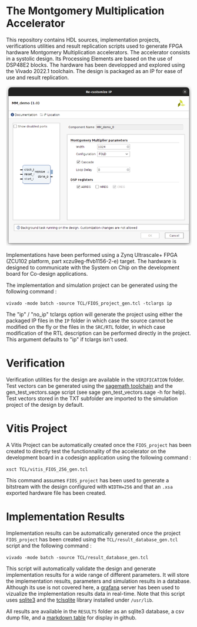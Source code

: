 # The Montgomery Multiplication Accelerator

This repository contains HDL sources, implementation projects, verifications utilities and result replication scripts used to generate FPGA hardware Montgomery Multiplication accelerators. The accelerator consists in a systolic design. Its Processing Elements are based on the use of DSP48E2 blocks. The hardware has been developped and explored using the Vivado 2022.1 toolchain. The design is packaged as an IP for ease of use and result replication.

![alt text](MM_demo_IP.png)


Implementations have been performed using a Zynq Ultrascale+ FPGA (ZCU102 platform, part xczu9eg-ffvb1156-2-e) target. The hardware is designed to communicate with the System on Chip on the development board for Co-design applications.

The implementation and simulation project can be generated using the following command :

`vivado -mode batch -source TCL/FIOS_project_gen.tcl -tclargs ip`

The "ip" / "no_ip" tclargs option will generate the project using either the packaged IP files in the `IP` folder in which case the source cannot be modified on the fly or the files in the `SRC/RTL` folder, in which case modification of the RTL description can be performed directly in the project. This argument defaults to "ip" if tclargs isn't used.

# Verification

Verification utilities for the design are available in the `VERIFICATION` folder. Test vectors can be generated using the [sagemath toolchain](https://www.sagemath.org/) and the gen_test_vectors.sage script (see sage gen_test_vectors.sage -h for help). Test vectors stored in the TXT subfolder are imported to the simulation project of the design by default.

# Vitis Project

A Vitis Project can be automatically created once the `FIOS_project` has been created to directly test the functionnality of the accelerator on the development board in a codesign application using the following command :

`xsct TCL/vitis_FIOS_256_gen.tcl`

This command assumes `FIOS_project` has been used to generate a bitstream with the design configured with `WIDTH=256` and that an `.xsa` exported hardware file has been created.

# Implementation Results

Implementation results can be automatically generated once the project `FIOS_project` has been created using the `TCL/result_database_gen.tcl` script and the following command :

`vivado -mode batch -source TCL/result_database_gen.tcl`

This script will automatically validate the design and generate implementation results for a wide range of different parameters. It will store the implementation results, parameters and simulation results in a database. Although its use is not covered here, a [grafana](https://grafana.com/oss/grafana/) server has been used to vizualize the implementation results data in real-time.
Note that this script uses [sqlite3](https://www.sqlite.org/index.html) and the [tclsqlite](https://cyqlite.sourceforge.io/cgi-bin/sqlite/dir?ci=tip) library installed under `/usr/lib`.

All results are available in the `RESULTS` folder as an sqlite3 database, a csv dump file, and a [markdown table](RESULTS/README.md) for display in github.
